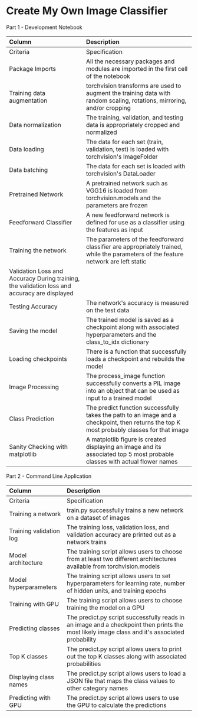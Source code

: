 # Create My Own Image Classifier

Part 1 - Development Notebook

| Column | Description |
| :--|:--|
| Criteria | Specification |
| Package Imports | All the necessary packages and modules are imported in the first cell of the notebook |
| Training data augmentation | torchvision transforms are used to augment the training data with random scaling, rotations, mirroring, and/or cropping |
| Data normalization | The training, validation, and testing data is appropriately cropped and normalized |
| Data loading | The data for each set (train, validation, test) is loaded with torchvision's ImageFolder |
| Data batching | The data for each set is loaded with torchvision's DataLoader |
| Pretrained Network | A pretrained network such as VGG16 is loaded from torchvision.models and the parameters are frozen |
| Feedforward Classifier | A new feedforward network is defined for use as a classifier using the features as input |
| Training the network | The parameters of the feedforward classifier are appropriately trained, while the parameters of the feature network are left static |
| Validation Loss and Accuracy	During training, the validation loss and accuracy are displayed |
| Testing Accuracy | The network's accuracy is measured on the test data |
| Saving the model | The trained model is saved as a checkpoint along with associated hyperparameters and the class_to_idx dictionary |
| Loading checkpoints | There is a function that successfully loads a checkpoint and rebuilds the model |
| Image Processing | The process_image function successfully converts a PIL image into an object that can be used as input to a trained model |
| Class Prediction | The predict function successfully takes the path to an image and a checkpoint, then returns the top K most probably classes for that image |
| Sanity Checking with matplotlib | A matplotlib figure is created displaying an image and its associated top 5 most probable classes with actual flower names |

Part 2 - Command Line Application

| Column | Description |
| :--|:--|
| Criteria | Specification |
| Training a network | train.py successfully trains a new network on a dataset of images |
| Training validation log | The training loss, validation loss, and validation accuracy are printed out as a network trains |
| Model architecture | The training script allows users to choose from at least two different architectures available from torchvision.models |
| Model hyperparameters | The training script allows users to set hyperparameters for learning rate, number of hidden units, and training epochs |
| Training with GPU | The training script allows users to choose training the model on a GPU |
| Predicting classes | The predict.py script successfully reads in an image and a checkpoint then prints the most likely image class and it's associated probability |
| Top K classes | The predict.py script allows users to print out the top K classes along with associated probabilities |
| Displaying class names | The predict.py script allows users to load a JSON file that maps the class values to other category names |
| Predicting with GPU | The predict.py script allows users to use the GPU to calculate the predictions |
